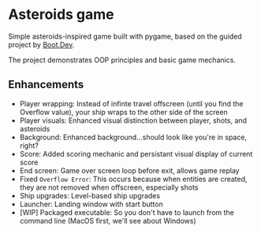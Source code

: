 # Asteroids game

Simple asteroids-inspired game built with pygame, based on the guided project by [Boot.Dev](https://www.boot.dev/).

The project demonstrates OOP principles and basic game mechanics.

## Enhancements

- Player wrapping: Instead of infinte travel offscreen (until you find the Overflow value), your ship wraps to the other side of the screen
- Player visuals: Enhanced visual distinction between player, shots, and asteroids
- Background: Enhanced background...should look like you're in space, right?
- Score: Added scoring mechanic and persistant visual display of current score
- End screen: Game over screen loop before exit, allows game replay
- Fixed `Overflow Error`: This occurs because when entities are created, they are not removed when offscreen, especially shots
- Ship upgrades: Level-based ship upgrades
- Launcher: Landing window with start button
- \[WIP\] Packaged executable: So you don't have to launch from the command line (MacOS first, we'll see about Windows)
